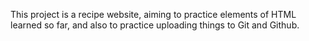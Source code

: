 This project is a recipe website, aiming to practice elements of HTML learned so far, and also to practice uploading things to Git and Github.